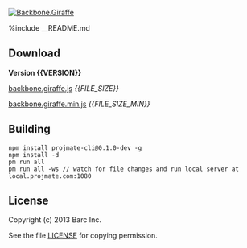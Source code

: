 [![Backbone.Giraffe](https://raw.github.com/barc/backbone.giraffe/master/src/docs/img/logo.png)](http://barc.github.io/backbone.giraffe)

%include __README.md

## Download

__Version {{VERSION}}__

[backbone.giraffe.js](https://raw.github.com/barc/backbone.giraffe/master/dist/backbone.giraffe.js) _{{FILE_SIZE}}_

[backbone.giraffe.min.js](https://raw.github.com/barc/backbone.giraffe/master/dist/backbone.giraffe.min.js) _{{FILE_SIZE_MIN}}_

## Building

    npm install projmate-cli@0.1.0-dev -g
    npm install -d
    pm run all
    pm run all -ws // watch for file changes and run local server at local.projmate.com:1080

## License

Copyright (c) 2013 Barc Inc.

See the file [LICENSE](license.html) for copying permission.

